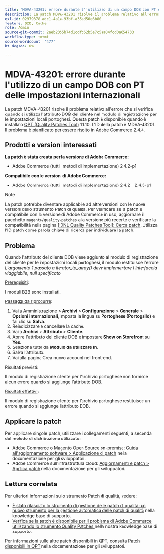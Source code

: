 ```yaml
---
title: 'MDVA-43201: errore durante l''utilizzo di un campo DOB con PT delle impostazioni internazionali'
description: La patch MDVA-43201 risolve il problema relativo all'errore che si verifica quando si utilizza l'attributo DOB del cliente nel modulo di registrazione per le impostazioni locali portoghesi. Questa patch è disponibile quando è installato [Quality Patches Tool (QPT)](/help/announcements/adobe-commerce-announcements/magento-quality-patches-released-new-tool-to-self-serve-quality-patches.md) 1.1.10. L'ID della patch è MDVA-43201. Il problema è pianificato per essere risolto in Adobe Commerce 2.4.4.
exl-id: 02979378-adc1-4a1a-93bf-a35ad50e6b80
feature: B2B, Cache
role: Admin
source-git-commit: 2aeb2355b74d1cdfc62b5e7c5aa04fcd0a654733
workflow-type: tm+mt
source-wordcount: '477'
ht-degree: 0%

---
```


# MDVA-43201: errore durante l&#39;utilizzo di un campo DOB con PT delle impostazioni internazionali

La patch MDVA-43201 risolve il problema relativo all&#39;errore che si verifica quando si utilizza l&#39;attributo DOB del cliente nel modulo di registrazione per le impostazioni locali portoghesi. Questa patch è disponibile quando è installato [QPT (Quality Patches Tool)](/help/announcements/adobe-commerce-announcements/magento-quality-patches-released-new-tool-to-self-serve-quality-patches.md) 1.1.10. L&#39;ID della patch è MDVA-43201. Il problema è pianificato per essere risolto in Adobe Commerce 2.4.4.

## Prodotti e versioni interessati

**La patch è stata creata per la versione di Adobe Commerce:**

* Adobe Commerce (tutti i metodi di implementazione) 2.4.2-p1

**Compatibile con le versioni di Adobe Commerce:**

* Adobe Commerce (tutti i metodi di implementazione) 2.4.2 - 2.4.3-p1

>[!NOTE]
>
>La patch potrebbe diventare applicabile ad altre versioni con le nuove versioni dello strumento Patch di qualità. Per verificare se la patch è compatibile con la versione di Adobe Commerce in uso, aggiornare il pacchetto `magento/quality-patches` alla versione più recente e verificare la compatibilità nella pagina [[!DNL Quality Patches Tool]: Cerca patch](https://experienceleague.adobe.com/tools/commerce-quality-patches/index.html?lang=it). Utilizza l’ID patch come parola chiave di ricerca per individuare la patch.

## Problema

Quando l&#39;attributo del cliente DOB viene aggiunto al modulo di registrazione del cliente per le impostazioni locali portoghesi, il modulo restituisce l&#39;errore *L&#39;argomento 1 passato a iterator_to_array() deve implementare l&#39;interfaccia viaggiabile, null specificato*.

<u>Prerequisiti</u>:

I moduli B2B sono installati.

<u>Passaggi da riprodurre</u>:

1. Vai a Amministrazione > **Archivi** > **Configurazione** > **Generale** > **Opzioni internazionali**, imposta la lingua su **Portoghese (Portogallo)** e fai clic su **Salva**.
1. Reindicizzare e cancellare la cache.
1. Vai a **Archivi** > **Attributo** > **Cliente**.
1. Aprire l&#39;attributo del cliente DOB e impostare **Show on Storefront** su **Yes**.
1. Seleziona tutto da **Modulo da utilizzare in**.
1. Salva l’attributo.
1. Vai alla pagina Crea nuovo account nel front-end.

<u>Risultati previsti</u>:

Il modulo di registrazione cliente per l’archivio portoghese non fornisce alcun errore quando si aggiunge l’attributo DOB.

<u>Risultati effettivi</u>:

Il modulo di registrazione cliente per l’archivio portoghese restituisce un errore quando si aggiunge l’attributo DOB.

## Applicare la patch

Per applicare singole patch, utilizzare i collegamenti seguenti, a seconda del metodo di distribuzione utilizzato:

* Adobe Commerce o Magento Open Source on-premise: [Guida all&#39;aggiornamento software > Applicazione di patch](https://experienceleague.adobe.com/it/docs/commerce-operations/tools/quality-patches-tool/usage) nella documentazione per gli sviluppatori.
* Adobe Commerce sull&#39;infrastruttura cloud: [Aggiornamenti e patch > Applica patch](https://experienceleague.adobe.com/it/docs/commerce-cloud-service/user-guide/develop/upgrade/apply-patches) nella documentazione per gli sviluppatori.

## Lettura correlata

Per ulteriori informazioni sullo strumento Patch di qualità, vedere:

* [È stato rilasciato lo strumento di gestione delle patch di qualità: un nuovo strumento per la gestione automatica delle patch di qualità](/help/announcements/adobe-commerce-announcements/magento-quality-patches-released-new-tool-to-self-serve-quality-patches.md) nella knowledge base di supporto.
* [Verifica se la patch è disponibile per il problema di Adobe Commerce utilizzando lo strumento Quality Patches ](/help/support-tools/patches-available-in-qpt-tool/check-patch-for-magento-issue-with-magento-quality-patches.md) nella nostra knowledge base di supporto.

Per informazioni sulle altre patch disponibili in QPT, consulta [Patch disponibili in QPT](https://experienceleague.adobe.com/tools/commerce-quality-patches/index.html?lang=it) nella documentazione per gli sviluppatori.
